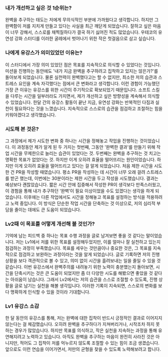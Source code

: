 ### 내가 개선하고 싶은 것 1순위는?

완벽을 추구하는 태도는 저에게 무의식적인 부분에 가까웠다고 생각합니다. 하지만 그 완벽함이 저를 지치게 만들고 있다는 사실을 최근 깨닫게 되었습니다.
잘하고 싶은 마음이 너무 강해서, 스스로를 채찍질하다가 결국 하기 싫어진 적도 많았습니다. 우테코의 유연성 강화 스터디를 이러한 굴레에서 벗어나기 위한 작은 첫걸음으로 삼고 싶습니다.

### 나에게 유강스가 의미있었던 이유는?

이 스터디에서 가장 의미 있었던 점은 목표를 지속적으로 의식할 수 있었다는 것입니다. 미션을 진행하는 동안에도 '내가 지금 완벽을 추구하려고 집착하고 있지는 않은가?'를 돌아보게 되었습니다.
물론 실천력이 완벽했다고는 할 수 없지만, 최소한 저의 습관과 스트레스 요인을 계속 자각했다는 점에서 큰 변화라고 생각합니다.
이런 경험이 가능했던 가장 큰 이유는 유강스를 위한 시간이 주기적으로 확보되었기 때문입니다. 소프트 스킬을 다루는 시간을 일부러라도 가지면서, 제가 개선하고 싶은 방향성을 계속해서 의식할 수 있었습니다.
한달 간의 유강스 활동이 끝난 지금, 유연성 강화는 반복적인 다짐과 실천이 필요하다는 것을 느꼈습니다. 지속적으로 스스로의 습관을 점검하고 조절하는 힘을 키워야겠다고 생각했습니다.

### 시도해 본 것은?

그 과정에서 제가 시도한 변화 중 하나는 시간을 정해놓고 작업을 진행하는 것이었습니다.
이 과정동안 제가 알게 된 두 가지는 첫번째, 그동안 '완벽한 결과'를 만들기 위해 작업 시간을 무제한으로 늘리는 습관이 있었다는 것. 
두번째는 완벽을 추구하는 것 치고는 명확한 목표가 없었다는 것. 하지만 이게 오히려 효율을 떨어뜨리는 원인이었습니다. 하지만 이게 오히려 효율을 떨어뜨리고 있다는 걸 알게 되었습니다.
처음 제한 시간을 시도한 건 PR을 작성할 때였습니다. 평소 PR을 작성하는 데 시간이 너무 오래 걸려 스트레스를 받곤 했는데, 이번에는 30분이라는 제한 시간을 두고 작성을 시도했습니다. 
결과는 예상보다 괜찮았습니다. 짧은 시간 안에 집중해서 작성한 PR이 생각보다 만족스러웠고, 이 경험을 통해 내가 추구하던 ‘완벽’이 필요 이상이었을 수도 있겠다는 생각을 하게 되었습니다. 
이후에는 다른 작업에서도 시간을 정해놓고 목표를 설정하는 방식을 적용하려고 노력 중입니다. 이 방식은 단순한 작업 시간을 단축하는 것 이상으로, 저의 심리적 부담을 줄이는 데에도 큰 도움이 되었습니다.

### Lv2때 이 목표를 어떻게 개선해 볼 것인가?

기억에 남는 피드백 중 하나는 목표 수행 과정을 글로 남겨보면 좋을 것 같다는 말이었습니다. 저는 Lv1에서 저를 위한 목표를 설정해두었지만, 이를 얼마나 잘 실천하고 있는지 점검하는 과정이 부족했습니다. 
목표를 세우는 것만큼이나 중요한 것은, 그 목표를 지속적으로 점검하고 보완하는 과정이라는 것을 알게 되었습니다. 글로 기록하면 저의 진행 상황을 보다 객관적으로 볼 수 있고, 의미 없이 시간을 흘려보내는 일을 줄일 수 있을 것 같습니다. 
이번 유강스에서 완벽주의를 내려놓기 위한 노력이 충분했는지 돌아보면, 시간을 단축시키는 것은 큰 도움이 되었지만 좀 더 다양한 시도를 해봤으면 좋았을 것 같다는 아쉬움이 남습니다. 
그래서 Lv2에서는 저의 습관을 스스로 조절할 수 있도록, 진행 상황을 글로 남기는 실천을 해볼 생각입니다. 이러한 기록이 지속되면, 스스로의 변화를 보다 명확하게 인식할 수 있을 것이라 기대합니다.

### Lv1 유강스 소감

한 달 동안의 유강스를 통해, 저는 완벽에 대한 집착이 반드시 긍정적인 결과로 이어지지 않는다는 걸 체감했습니다. 
오히려 완벽을 추구하다가 지쳐버리거나, 시작조차 하지 못하는 경우가 많았습니다. 하지만 목표를 의식하고, 작은 실천을 지속하는 과정을 통해 유연해지려고 노력하고 있습니다. 
아직도 완벽을 추구하는 마음이 완전히 사라진 것은 아니지만, 적어도 그 집착이 저를 억누르지 않도록 조절할 수 있는 힘이 조금 생겼습니다. 앞으로도 이런 연습을 이어가면서, 저만의 균형을 찾을 수 있도록 노력해보려고 합니다.
